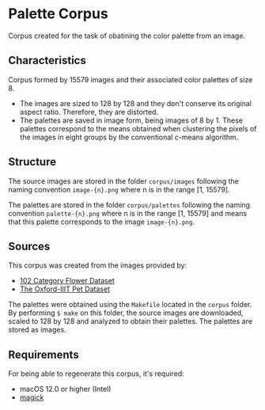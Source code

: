 # Palette Corpus
Corpus created for the task of obatining the color palette from an image.

## Characteristics
Corpus formed by 15579 images and their associated color palettes of size 8. 
* The images are sized to 128 by 128 and they don't conserve its original aspect ratio. Therefore, they are distorted.
* The palettes are saved in image form, being images of 8 by 1. These palettes correspond to the means obtained when clustering the pixels of the images in eight groups by the conventional c-means algorithm.

## Structure
The source images are stored in the folder `corpus/images` following the naming convention `image-{n}.png` where n is in the range \[1, 15579\].

The palettes are stored in the folder `corpus/palettes` following the naming convention `palette-{n}.png` where n is in the range \[1, 15579\] and means that this palette corresponds to the image `image-{n}.png`.

## Sources
This corpus was created from the images provided by:
* [102 Category Flower Dataset](https://www.robots.ox.ac.uk/~vgg/data/flowers/102/index.html)
* [The Oxford-IIIT Pet Dataset](https://www.robots.ox.ac.uk/~vgg/data/pets/)

The palettes were obtained using the `Makefile` located in the `corpus` folder. By performing `$ make` on this folder, the source images are downloaded, scaled to 128 by 128 and analyzed to obtain their palettes. The palettes are stored as images.

## Requirements
For being able to regenerate this corpus, it's required:
* macOS 12.0 or higher (Intel)
* [magick](https://imagemagick.org)
